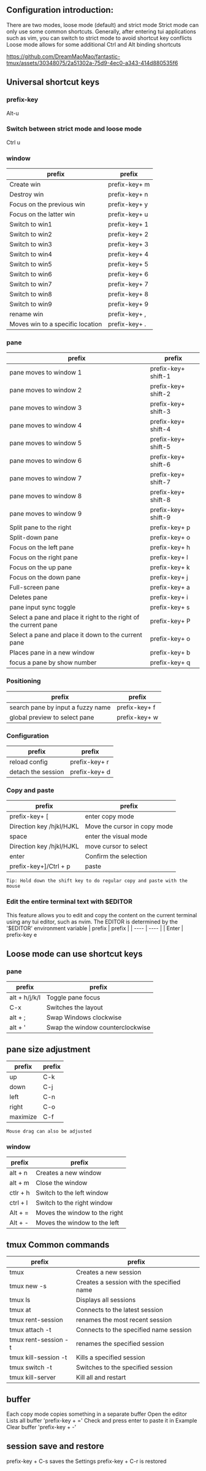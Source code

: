 ## Configuration introduction:
There are two modes, loose mode (default) and strict mode
Strict mode can only use some common shortcuts. Generally, after entering tui applications such as vim, you can switch to strict mode to avoid shortcut key conflicts
Loose mode allows for some additional Ctrl and Alt binding shortcuts

https://github.com/DreamMaoMao/fantastic-tmux/assets/30348075/2a51302a-75d9-4ec0-a343-414d880535f6

## Universal shortcut keys
### prefix-key
Alt-u

### Switch between strict mode and loose mode
Ctrl u

### window
| prefix | prefix |
|  ----  | ----  |
| Create win |prefix-key+ m
| Destroy win |prefix-key+ n
| Focus on the previous win |prefix-key+ y
| Focus on the latter win |prefix-key+ u
| Switch to win1 |prefix-key+ 1
| Switch to win2 |prefix-key+ 2
| Switch to win3 |prefix-key+ 3
| Switch to win4 |prefix-key+ 4
| Switch to win5 |prefix-key+ 5
| Switch to win6 |prefix-key+ 6
| Switch to win7 |prefix-key+ 7
| Switch to win8 |prefix-key+ 8
| Switch to win9 |prefix-key+ 9
| rename win      |prefix-key+ ,
| Moves win to a specific location | prefix-key+ .

### pane
| prefix | prefix |
|  ----  | ----  |
|pane moves to window 1 |prefix-key+ shift-1
|pane moves to window 2 |prefix-key+ shift-2
|pane moves to window 3 |prefix-key+ shift-3
|pane moves to window 4 |prefix-key+ shift-4
|pane moves to window 5 |prefix-key+ shift-5
|pane moves to window 6 |prefix-key+ shift-6
|pane moves to window 7 |prefix-key+ shift-7
|pane moves to window 8 |prefix-key+ shift-8
|pane moves to window 9 |prefix-key+ shift-9
| Split pane to the right |prefix-key+ p
| Split-down pane |prefix-key+ o
| Focus on the left pane |prefix-key+ h
| Focus on the right pane |prefix-key+ l
| Focus on the up pane |prefix-key+ k
| Focus on the down pane |prefix-key+ j
| Full-screen pane |prefix-key+ a
| Deletes pane |prefix-key+ i
| pane input sync toggle |prefix-key+ s
| Select a pane and place it right to the right of the current pane | prefix-key+ P
| Select a pane and place it down to the current pane | prefix-key+ o
| Places pane in a new window |prefix-key+ b
| focus a pane by show number | prefix-key+ q

### Positioning
| prefix | prefix |
|  ----  | ----  |
| search pane by input a fuzzy name|prefix-key+ f
| global preview to select pane |prefix-key+ w

### Configuration
| prefix | prefix |
|  ----  | ----  |
| reload config |prefix-key+ r
| detach the session |prefix-key+ d

### Copy and paste
| prefix | prefix |
|  ----  | ----  |
|prefix-key+ [  | enter copy mode
| Direction key /hjkl/HJKL | Move the cursor in copy mode
|space | enter the visual mode
| Direction key /hjkl/HJKL | move cursor to select
|enter | Confirm the selection
|prefix-key+]/Ctrl + p | paste 
`Tip: Hold down the shift key to do regular copy and paste with the mouse`

### Edit the entire terminal text with $EDITOR
This feature allows you to edit and copy the content on the current terminal using any tui editor, such as nvim.
The EDITOR is determined by the '$EDITOR' environment variable
| prefix | prefix |
|  ----  | ----  |
| Enter | prefix-key e

## Loose mode can use shortcut keys

### pane
| prefix | prefix |
|  ----  | ----  |
|alt + h/j/k/l | Toggle pane focus
|C-x | Switches the layout
|alt + ;          | Swap Windows clockwise
|alt + '            | Swap the window counterclockwise

## pane size adjustment
| prefix | prefix |
|  ----  | ----  |
| up |C-k
| down |C-j
| left |C-n
| right |C-o
| maximize |C-f
`Mouse drag can also be adjusted`

### window
| prefix | prefix |
|  ----  | ----  |
|alt + n | Creates a new window
|alt + m | Close the window
|ctlr + h | Switch to the left window
|ctrl + l | Switch to the right window
|Alt + = | Moves the window to the right
|Alt + -| Moves the window to the left


## tmux Common commands
| prefix | prefix |
|  ----  | ----  |
|tmux | Creates a new session
|tmux new -s <session-name> | Creates a session with the specified name
|tmux ls | Displays all sessions
|tmux at | Connects to the latest session
|tmux rent-session <new-name> | renames the most recent session
|tmux attach -t <session-name> | Connects to the specified name session
|tmux rent-session -t <old-name> <new-name> | renames the specified session
|tmux kill-session -t <session-name> | Kills a specified session
|tmux switch -t <session-name> | Switches to the specified session
|tmux kill-server | Kill all and restart


## buffer
Each copy mode copies something in a separate buffer
Open the editor
Lists all buffer 'prefix-key + ='
Check and press enter to paste it in
Example Clear buffer 'prefix-key + -'

## session save and restore
prefix-key + C-s saves the Settings
prefix-key + C-r is restored
